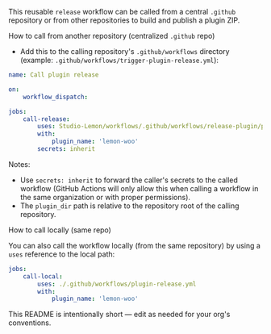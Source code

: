 This reusable `release` workflow can be called from a central `.github` repository or from other repositories to build and publish a plugin ZIP.

How to call from another repository (centralized `.github` repo)

-   Add this to the calling repository's `.github/workflows` directory (example: `.github/workflows/trigger-plugin-release.yml`):

```yaml
name: Call plugin release

on:
    workflow_dispatch:

jobs:
    call-release:
        uses: Studio-Lemon/workflows/.github/workflows/release-plugin/plugin-release.yml@main
        with:
            plugin_name: 'lemon-woo'
        secrets: inherit
```

Notes:

-   Use `secrets: inherit` to forward the caller's secrets to the called workflow (GitHub Actions will only allow this when calling a workflow in the same organization or with proper permissions).
-   The `plugin_dir` path is relative to the repository root of the calling repository.

How to call locally (same repo)

You can also call the workflow locally (from the same repository) by using a `uses` reference to the local path:

```yaml
jobs:
    call-local:
        uses: ./.github/workflows/plugin-release.yml
        with:
            plugin_name: 'lemon-woo'
```

This README is intentionally short — edit as needed for your org's conventions.
